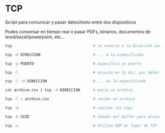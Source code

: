 # TCP

Script para comunicar y pasar datos/texto entre dos dispositivos

Podes conversar en tiempo real o pasar PDFs, binarios, documentos de word/excel/powerpoint, etc...

~~~bash
tcp                                     # se conecta a la dirección por defecto

tcp -H DIRECCION                        # ... a la especificada

tcp -p PUERTO                           # especifica un puerto

tcp -l                                  # escucha en la dir. por defecto

tcp -l -H DIRECCION                     # ... en la especificada

cat archivo.csv | tcp -H DIRECCION      # envía un archivo

tcp -l > archivo.csv                    # recibe un archivo

tcp -q                                  # suprime los logs

tcp -b SIZE                             # tamaño del buffer para enviar datos

tcp -u                                  # Utiliza UDP en lugar de TCP
~~~
